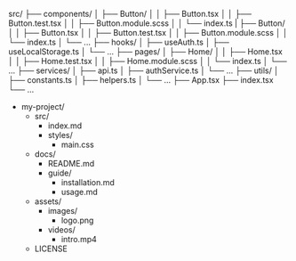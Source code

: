 src/
├── components/
│   ├── Button/
│   │   ├── Button.tsx
│   │   ├── Button.test.tsx
│   │   ├── Button.module.scss
│   │   └── index.ts
|   ├── Button/
│   │   ├── Button.tsx
│   │   ├── Button.test.tsx
│   │   ├── Button.module.scss
│   │   └── index.ts
│   └── ...
├── hooks/
│   ├── useAuth.ts
│   ├── useLocalStorage.ts
│   └── ...
├── pages/
│   ├── Home/
│   │   ├── Home.tsx
│   │   ├── Home.test.tsx
│   │   ├── Home.module.scss
│   │   └── index.ts
│   └── ...
├── services/
│   ├── api.ts
│   ├── authService.ts
│   └── ...
├── utils/
│   ├── constants.ts
│   ├── helpers.ts
│   └── ...
├── App.tsx
├── index.tsx
└── ...


- my-project/
  - src/
    - index.md
    - styles/
      - main.css
  - docs/
    - README.md
    - guide/
      - installation.md
      - usage.md
  - assets/
    - images/
      - logo.png
    - videos/
      - intro.mp4
  - LICENSE

